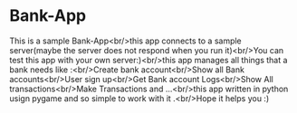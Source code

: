 # Bank-App
This is a sample Bank-App&lt;br/>this app connects to a sample server(maybe the server does not respond when you run it)&lt;br/>You can test this app with your own server:)&lt;br/>this app manages all things that a bank needs like :&lt;br/>Create bank account&lt;br/>Show all Bank accounts&lt;br/>User sign up&lt;br/>Get Bank account Logs&lt;br/>Show All transactions&lt;br/>Make Transactions and ...&lt;br/>this app written in python usign pygame and so simple to work with it .&lt;br/>Hope it helps you :)
